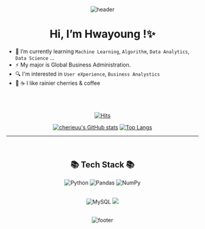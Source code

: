 <div align=center>
  
![header](https://capsule-render.vercel.app/api?type=wave&color=2A2D3D&height=300&section=header&text=Yoo%20hwayoung&fontSize=90&fontColor=a783c9)</div>
<div align=center><h1> Hi, I’m Hwayoung !✨ </h1></div>


- 🌱    I’m currently learning `Machine Learning`, `Algorithm`, `Data Analytics`, `Data Science` ... 
- ⚡     My major is Global Business Administration.
- 🔍    I'm interested in `User eXperience`, `Business Analystics`
- 🍒 ☕️  I like rainier cherries & coffee
 </br>
 </br>

<div align=center>

[![Hits](https://hits.seeyoufarm.com/api/count/incr/badge.svg?url=https%3A%2F%2Fgithub.com%2Fcherieuu%2Fhit-counter&count_bg=%23A783C9&title_bg=%232A2D3D&icon=&icon_color=%23E7E7E7&title=hits&edge_flat=false)](https://hits.seeyoufarm.com) 


[![cherieuu's GitHub stats](https://github-readme-stats.vercel.app/api?username=cherieuu&show_icons=true&theme=material-palenight)](https://github.com/cherieuu) [![Top Langs](https://github-readme-stats.vercel.app/api/top-langs/?username=cherieuu&layout=compact&theme=material-palenight)](https://github.com/cherieuu)
</div>
  
<hr>

</br>
<h2 align="center">📚 Tech Stack 📚</h2>
<div align="center">
  
  <p align="center">
   
  
  <img alt="Python" src="https://img.shields.io/badge/python-%2314354C.svg?style=for-the-badge&logo=python&logoColor=white"/></a>
  <img alt="Pandas" src="https://img.shields.io/badge/pandas-%23150458.svg?style=for-the-badge&logo=pandas&logoColor=white" /></a>
  <img alt="NumPy" src="https://img.shields.io/badge/numpy-%23013243.svg?style=for-the-badge&logo=numpy&logoColor=white" /></a>
  
  <br>
  <img alt="MySQL" src="https://img.shields.io/badge/mysql-%2300f.svg?style=for-the-badge&logo=mysql&logoColor=white"/></a>
  <img src="https://img.shields.io/badge/Django-092E20?style=flat-square&logo=Django&logoColor=white"/></a>
  </br>
  </br>



![footer](https://capsule-render.vercel.app/api?section=footer&color=2A2D3D)</div>
